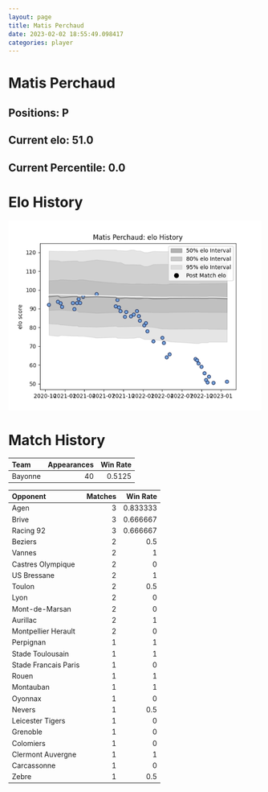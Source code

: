 ```yaml
---  
layout: page  
title: Matis Perchaud  
date: 2023-02-02 18:55:49.098417  
categories: player  
---
```

# Matis Perchaud

## Positions: P

## Current elo: 51.0

## Current Percentile: 0.0

# Elo History


![elo history](history_MatisPerchaud.png)
# Match History


| Team    |   Appearances |   Win Rate |
|:--------|--------------:|-----------:|
| Bayonne |            40 |     0.5125 |

| Opponent             |   Matches |   Win Rate |
|:---------------------|----------:|-----------:|
| Agen                 |         3 |   0.833333 |
| Brive                |         3 |   0.666667 |
| Racing 92            |         3 |   0.666667 |
| Beziers              |         2 |   0.5      |
| Vannes               |         2 |   1        |
| Castres Olympique    |         2 |   0        |
| US Bressane          |         2 |   1        |
| Toulon               |         2 |   0.5      |
| Lyon                 |         2 |   0        |
| Mont-de-Marsan       |         2 |   0        |
| Aurillac             |         2 |   1        |
| Montpellier Herault  |         2 |   0        |
| Perpignan            |         1 |   1        |
| Stade Toulousain     |         1 |   1        |
| Stade Francais Paris |         1 |   0        |
| Rouen                |         1 |   1        |
| Montauban            |         1 |   1        |
| Oyonnax              |         1 |   0        |
| Nevers               |         1 |   0.5      |
| Leicester Tigers     |         1 |   0        |
| Grenoble             |         1 |   0        |
| Colomiers            |         1 |   0        |
| Clermont Auvergne    |         1 |   1        |
| Carcassonne          |         1 |   0        |
| Zebre                |         1 |   0.5      |
